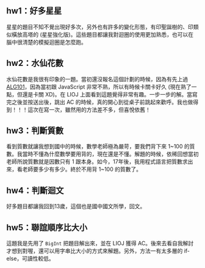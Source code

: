 ## hw1：好多星星
星星的題目不知不覺出現好多次，另外也有許多的變化形態，有印聖誕樹的、印類似橫放高塔的 (星星強化版)。這些題目都讓我對迴圈的使用更加熟悉，也可以在腦中很清楚的模擬迴圈是怎麼跑。

## hw2：水仙花數
水仙花數是我很有印象的一題。當初還沒報名這個計劃的時候，因為有先上過 [ALG101](https://lidemy.com/courses/enrolled/793973)，因為當初跟 JavaScript 非常不熟，所以有時候卡關卡好久 (現在熟了一點，但還是卡關 XD)。在 LIOJ 上面看到這題覺得非常有趣。一步一步的解。當寫完之後並按送出後，跳出 AC 的時候，真的開心到從桌子前跳起來歡呼。我也做得到！！！這次在寫一次，雖然用的方法差不多，但喜悅依舊！

## hw3：判斷質數
看到質數就讓我想到國中的時候，數學老師極為嚴苛，要我們背下來 1~100 的質數。我當時不懂為什麼數學要用背的，現在還是不懂。解題的時候，依稀回想當初老師所說質數就是因數只有 1 跟本身。如今，17年後，我用程式語言把質數求出來，看老師要多少有多少。終於不用背 1~100 的質數了。

## hw4：判斷迴文
好多題目都讓我回到13歲，這個也是國中國文所學，回文。

## hw5：聯誼順序比大小
這題我是先用了 `BigInt` 把題目解出來，並在 LIOJ 獲得 AC。後來去看自我解討才想到對喔，還可以用字串比大小的方式來解題。另外，方法一有太多層的 if-else，可讀性較低。
